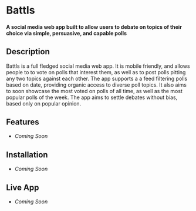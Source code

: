 # Battls
#### A social media web app built to allow users to debate on topics of their choice via simple, persuasive, and capable polls 

## Description
Battls is a full fledged social media web app. It is mobile friendly, and allows people to to vote on polls that interest them, as well as to post polls pitting any two topics against each other. The app supports a a feed filtering polls based on date, providing organic access to diverse poll topics. It also aims to soon showcase the most voted on polls of all time, as well as the most popular polls of the week. The app aims to settle debates without bias, based only on popular opinion.

## Features
* _Coming Soon_

## Installation
* _Coming Soon_

## Live App
* _Coming Soon_
